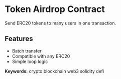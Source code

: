 # Token Airdrop Contract

Send ERC20 tokens to many users in one transaction.

## Features
- Batch transfer
- Compatible with any ERC20
- Simple loop logic

**Keywords:** crypto blockchain web3 solidity defi
